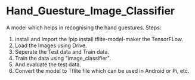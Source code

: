 # Hand_Guesture_Image_Classifier
A model which helps in recognising the hand guestures.
Steps:
1. install and Import the !pip install tflite-model-maker the TensorFLow.
2. Load the Images using Drive.
3. Seperate the Test data and Train data.
4. Train the data using "image_classifier".
5. And evaluate the test data.
6. Convert the model to Tflite file which can be used in Android or Pi, etc.
